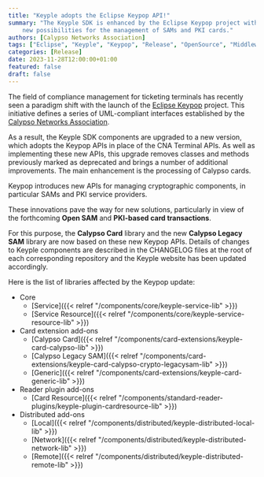 ```yaml
---
title: "Keyple adopts the Eclipse Keypop API!"
summary: "The Keyple SDK is enhanced by the Eclipse Keypop project with new UML-compliant interfaces and APIs, offering 
    new possibilities for the management of SAMs and PKI cards."
authors: [Calypso Networks Association]
tags: ["Eclipse", "Keyple", "Keypop", "Release", "OpenSource", "Middleware", "API", "Ticketing"]
categories: [Release]
date: 2023-11-28T12:00:00+01:00
featured: false
draft: false
---
```


The field of compliance management for ticketing terminals has recently seen a paradigm shift with the launch of the
[Eclipse Keypop](https://eclipse-keypop.github.io/keypop-website) project.
This initiative defines a series of UML-compliant interfaces established by
the [Calypso Networks Association](https://calypsonet.org).

As a result, the Keyple SDK components are upgraded to a new version, which adopts the Keypop APIs in place of the CNA
Terminal APIs.
As well as implementing these new APIs, this upgrade removes classes and methods previously marked as deprecated and
brings a number of additional improvements.
The main enhancement is the processing of Calypso cards.

Keypop introduces new APIs for managing cryptographic components, in particular SAMs and PKI service providers.

These innovations pave the way for new solutions, particularly in view of the forthcoming **Open SAM**
and **PKI-based card transactions**.

For this purpose, the **Calypso Card** library and the new **Calypso Legacy SAM** library are now based on these new
Keypop APIs.
Details of changes to Keyple components are described in the CHANGELOG files at the root of each corresponding
repository and the Keyple website has been updated accordingly.

Here is the list of libraries affected by the Keypop update:
- Core
  - [Service]({{< relref "/components/core/keyple-service-lib" >}})
  - [Service Resource]({{< relref "/components/core/keyple-service-resource-lib" >}})
- Card extension add-ons
  - [Calypso Card]({{< relref "/components/card-extensions/keyple-card-calypso-lib" >}})
  - [Calypso Legacy SAM]({{< relref "/components/card-extensions/keyple-card-calypso-crypto-legacysam-lib" >}})
  - [Generic]({{< relref "/components/card-extensions/keyple-card-generic-lib" >}})
- Reader plugin add-ons
  - [Card Resource]({{< relref "/components/standard-reader-plugins/keyple-plugin-cardresource-lib" >}})
- Distributed add-ons
  - [Local]({{< relref "/components/distributed/keyple-distributed-local-lib" >}})
  - [Network]({{< relref "/components/distributed/keyple-distributed-network-lib" >}})
  - [Remote]({{< relref "/components/distributed/keyple-distributed-remote-lib" >}})